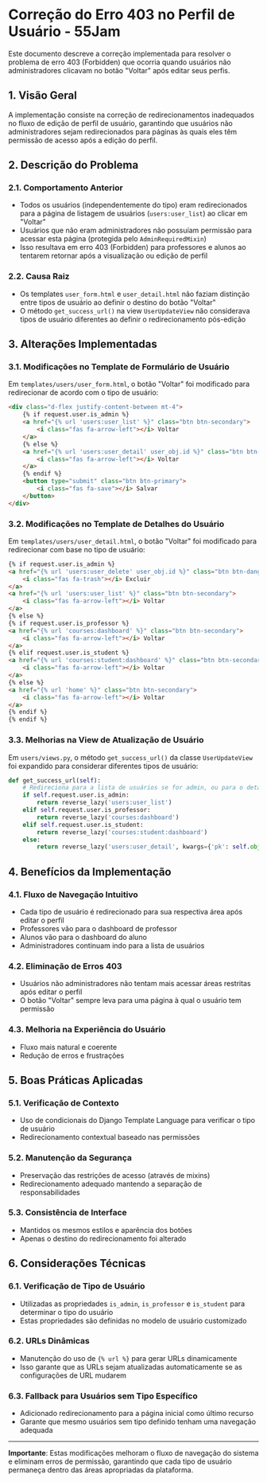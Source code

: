 # Correção do Erro 403 no Perfil de Usuário - 55Jam

Este documento descreve a correção implementada para resolver o problema de erro 403 (Forbidden) que ocorria quando usuários não administradores clicavam no botão "Voltar" após editar seus perfis.

## 1. Visão Geral

A implementação consiste na correção de redirecionamentos inadequados no fluxo de edição de perfil de usuário, garantindo que usuários não administradores sejam redirecionados para páginas às quais eles têm permissão de acesso após a edição do perfil.

## 2. Descrição do Problema

### 2.1. Comportamento Anterior
- Todos os usuários (independentemente do tipo) eram redirecionados para a página de listagem de usuários (`users:user_list`) ao clicar em "Voltar"
- Usuários que não eram administradores não possuíam permissão para acessar esta página (protegida pelo `AdminRequiredMixin`)
- Isso resultava em erro 403 (Forbidden) para professores e alunos ao tentarem retornar após a visualização ou edição de perfil

### 2.2. Causa Raiz
- Os templates `user_form.html` e `user_detail.html` não faziam distinção entre tipos de usuário ao definir o destino do botão "Voltar"
- O método `get_success_url()` na view `UserUpdateView` não considerava tipos de usuário diferentes ao definir o redirecionamento pós-edição

## 3. Alterações Implementadas

### 3.1. Modificações no Template de Formulário de Usuário
Em `templates/users/user_form.html`, o botão "Voltar" foi modificado para redirecionar de acordo com o tipo de usuário:

```html
<div class="d-flex justify-content-between mt-4">
    {% if request.user.is_admin %}
    <a href="{% url 'users:user_list' %}" class="btn btn-secondary">
        <i class="fas fa-arrow-left"></i> Voltar
    </a>
    {% else %}
    <a href="{% url 'users:user_detail' user_obj.id %}" class="btn btn-secondary">
        <i class="fas fa-arrow-left"></i> Voltar
    </a>
    {% endif %}
    <button type="submit" class="btn btn-primary">
        <i class="fas fa-save"></i> Salvar
    </button>
</div>
```

### 3.2. Modificações no Template de Detalhes do Usuário
Em `templates/users/user_detail.html`, o botão "Voltar" foi modificado para redirecionar com base no tipo de usuário:

```html
{% if request.user.is_admin %}
<a href="{% url 'users:user_delete' user_obj.id %}" class="btn btn-danger">
    <i class="fas fa-trash"></i> Excluir
</a>
<a href="{% url 'users:user_list' %}" class="btn btn-secondary">
    <i class="fas fa-arrow-left"></i> Voltar
</a>
{% else %}
{% if request.user.is_professor %}
<a href="{% url 'courses:dashboard' %}" class="btn btn-secondary">
    <i class="fas fa-arrow-left"></i> Voltar
</a>
{% elif request.user.is_student %}
<a href="{% url 'courses:student:dashboard' %}" class="btn btn-secondary">
    <i class="fas fa-arrow-left"></i> Voltar
</a>
{% else %}
<a href="{% url 'home' %}" class="btn btn-secondary">
    <i class="fas fa-arrow-left"></i> Voltar
</a>
{% endif %}
{% endif %}
```

### 3.3. Melhorias na View de Atualização de Usuário
Em `users/views.py`, o método `get_success_url()` da classe `UserUpdateView` foi expandido para considerar diferentes tipos de usuário:

```python
def get_success_url(self):
    # Redireciona para a lista de usuários se for admin, ou para o detalhe do próprio perfil se for usuário comum
    if self.request.user.is_admin:
        return reverse_lazy('users:user_list')
    elif self.request.user.is_professor:
        return reverse_lazy('courses:dashboard')
    elif self.request.user.is_student:
        return reverse_lazy('courses:student:dashboard')
    else:
        return reverse_lazy('users:user_detail', kwargs={'pk': self.object.pk})
```

## 4. Benefícios da Implementação

### 4.1. Fluxo de Navegação Intuitivo
- Cada tipo de usuário é redirecionado para sua respectiva área após editar o perfil
- Professores vão para o dashboard de professor
- Alunos vão para o dashboard do aluno
- Administradores continuam indo para a lista de usuários

### 4.2. Eliminação de Erros 403
- Usuários não administradores não tentam mais acessar áreas restritas após editar o perfil
- O botão "Voltar" sempre leva para uma página à qual o usuário tem permissão

### 4.3. Melhoria na Experiência do Usuário
- Fluxo mais natural e coerente
- Redução de erros e frustrações

## 5. Boas Práticas Aplicadas

### 5.1. Verificação de Contexto
- Uso de condicionais do Django Template Language para verificar o tipo de usuário
- Redirecionamento contextual baseado nas permissões

### 5.2. Manutenção da Segurança
- Preservação das restrições de acesso (através de mixins)
- Redirecionamento adequado mantendo a separação de responsabilidades

### 5.3. Consistência de Interface
- Mantidos os mesmos estilos e aparência dos botões
- Apenas o destino do redirecionamento foi alterado

## 6. Considerações Técnicas

### 6.1. Verificação de Tipo de Usuário
- Utilizadas as propriedades `is_admin`, `is_professor` e `is_student` para determinar o tipo do usuário
- Estas propriedades são definidas no modelo de usuário customizado

### 6.2. URLs Dinâmicas
- Manutenção do uso de `{% url %}` para gerar URLs dinamicamente
- Isso garante que as URLs sejam atualizadas automaticamente se as configurações de URL mudarem

### 6.3. Fallback para Usuários sem Tipo Específico
- Adicionado redirecionamento para a página inicial como último recurso
- Garante que mesmo usuários sem tipo definido tenham uma navegação adequada

---

**Importante**: Estas modificações melhoram o fluxo de navegação do sistema e eliminam erros de permissão, garantindo que cada tipo de usuário permaneça dentro das áreas apropriadas da plataforma. 